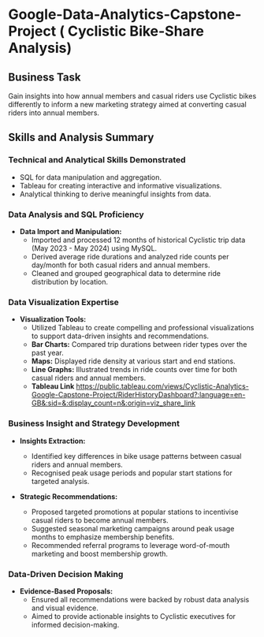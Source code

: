# Google-Data-Analytics-Capstone-Project ( Cyclistic Bike-Share Analysis)

## Business Task
Gain insights into how annual members and casual riders use Cyclistic bikes differently to inform a new marketing strategy aimed at converting casual riders into annual members.

## Skills and Analysis Summary
### Technical and Analytical Skills Demonstrated
- SQL for data manipulation and aggregation.
- Tableau for creating interactive and informative visualizations.
- Analytical thinking to derive meaningful insights from data.

### Data Analysis and SQL Proficiency
- **Data Import and Manipulation:**
  - Imported and processed 12 months of historical Cyclistic trip data (May 2023 - May 2024) using MySQL.
  - Derived average ride durations and analyzed ride counts per day/month for both casual riders and annual members.
  - Cleaned and grouped geographical data to determine ride distribution by location.

### Data Visualization Expertise
- **Visualization Tools:**
  - Utilized Tableau to create compelling and professional visualizations to support data-driven insights and recommendations.
  - **Bar Charts:** Compared trip durations between rider types over the past year.
  - **Maps:** Displayed ride density at various start and end stations.
  - **Line Graphs:** Illustrated trends in ride counts over time for both casual riders and annual members.
  - **Tableau Link** https://public.tableau.com/views/Cyclistic-Analytics-Google-Capstone-Project/RiderHistoryDashboard?:language=en-GB&:sid=&:display_count=n&:origin=viz_share_link

### Business Insight and Strategy Development
- **Insights Extraction:**
  - Identified key differences in bike usage patterns between casual riders and annual members.
  - Recognised peak usage periods and popular start stations for targeted analysis.

- **Strategic Recommendations:**
  - Proposed targeted promotions at popular stations to incentivise casual riders to become annual members.
  - Suggested seasonal marketing campaigns around peak usage months to emphasize membership benefits.
  - Recommended referral programs to leverage word-of-mouth marketing and boost membership growth.

### Data-Driven Decision Making
- **Evidence-Based Proposals:**
  - Ensured all recommendations were backed by robust data analysis and visual evidence.
  - Aimed to provide actionable insights to Cyclistic executives for informed decision-making.


